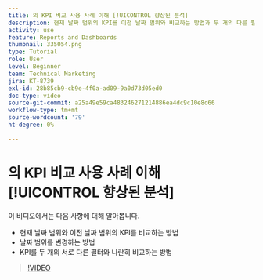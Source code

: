 ```yaml
---
title: 의 KPI 비교 사용 사례 이해 [!UICONTROL 향상된 분석]
description: 현재 날짜 범위의 KPI를 이전 날짜 범위와 비교하는 방법과 두 개의 다른 필터로 KPI를 비교하는 방법에 대해 알아봅니다.
activity: use
feature: Reports and Dashboards
thumbnail: 335054.png
type: Tutorial
role: User
level: Beginner
team: Technical Marketing
jira: KT-8739
exl-id: 28b85cb9-cb9e-4f0a-ad09-9a0d73d05ed0
doc-type: video
source-git-commit: a25a49e59ca483246271214886ea4dc9c10e8d66
workflow-type: tm+mt
source-wordcount: '79'
ht-degree: 0%

---
```


# 의 KPI 비교 사용 사례 이해 [!UICONTROL 향상된 분석]

이 비디오에서는 다음 사항에 대해 알아봅니다.

* 현재 날짜 범위와 이전 날짜 범위의 KPI를 비교하는 방법
* 날짜 범위를 변경하는 방법
* KPI를 두 개의 서로 다른 필터와 나란히 비교하는 방법

>[!VIDEO](https://video.tv.adobe.com/v/335054/?quality=12&learn=on)
